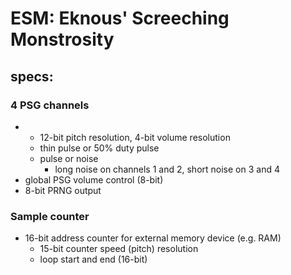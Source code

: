 # ESM: Eknous' Screeching Monstrosity

## specs:
### 4 PSG channels
- - 12-bit pitch resolution, 4-bit volume resolution
  - thin pulse or 50% duty pulse
  - pulse or noise
    - long noise on channels 1 and 2, short noise on 3 and 4
- global PSG volume control (8-bit)
- 8-bit PRNG output
### Sample counter
- 16-bit address counter for external memory device (e.g. RAM)
  - 15-bit counter speed (pitch) resolution
  - loop start and end (16-bit)
